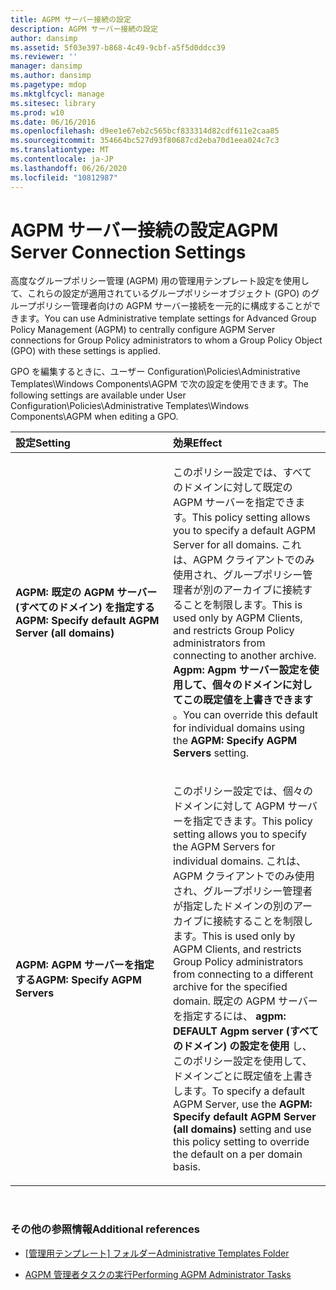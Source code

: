 ```yaml
---
title: AGPM サーバー接続の設定
description: AGPM サーバー接続の設定
author: dansimp
ms.assetid: 5f03e397-b868-4c49-9cbf-a5f5d0ddcc39
ms.reviewer: ''
manager: dansimp
ms.author: dansimp
ms.pagetype: mdop
ms.mktglfcycl: manage
ms.sitesec: library
ms.prod: w10
ms.date: 06/16/2016
ms.openlocfilehash: d9ee1e67eb2c565bcf833314d82cdf611e2caa85
ms.sourcegitcommit: 354664bc527d93f80687cd2eba70d1eea024c7c3
ms.translationtype: MT
ms.contentlocale: ja-JP
ms.lasthandoff: 06/26/2020
ms.locfileid: "10812987"
---
```

# <span data-ttu-id="ec7d4-103">AGPM サーバー接続の設定</span><span class="sxs-lookup"><span data-stu-id="ec7d4-103">AGPM Server Connection Settings</span></span>


<span data-ttu-id="ec7d4-104">高度なグループポリシー管理 (AGPM) 用の管理用テンプレート設定を使用して、これらの設定が適用されているグループポリシーオブジェクト (GPO) のグループポリシー管理者向けの AGPM サーバー接続を一元的に構成することができます。</span><span class="sxs-lookup"><span data-stu-id="ec7d4-104">You can use Administrative template settings for Advanced Group Policy Management (AGPM) to centrally configure AGPM Server connections for Group Policy administrators to whom a Group Policy Object (GPO) with these settings is applied.</span></span>

<span data-ttu-id="ec7d4-105">GPO を編集するときに、ユーザー Configuration\\Policies\\Administrative Templates\\Windows Components\\AGPM で次の設定を使用できます。</span><span class="sxs-lookup"><span data-stu-id="ec7d4-105">The following settings are available under User Configuration\\Policies\\Administrative Templates\\Windows Components\\AGPM when editing a GPO.</span></span>

<table>
<colgroup>
<col width="50%" />
<col width="50%" />
</colgroup>
<thead>
<tr class="header">
<th align="left"><span data-ttu-id="ec7d4-106">設定</span><span class="sxs-lookup"><span data-stu-id="ec7d4-106">Setting</span></span></th>
<th align="left"><span data-ttu-id="ec7d4-107">効果</span><span class="sxs-lookup"><span data-stu-id="ec7d4-107">Effect</span></span></th>
</tr>
</thead>
<tbody>
<tr class="odd">
<td align="left"><p><strong><span data-ttu-id="ec7d4-108">AGPM: 既定の AGPM サーバー (すべてのドメイン) を指定する</span><span class="sxs-lookup"><span data-stu-id="ec7d4-108">AGPM: Specify default AGPM Server (all domains)</span></span></strong></p></td>
<td align="left"><p><span data-ttu-id="ec7d4-109">このポリシー設定では、すべてのドメインに対して既定の AGPM サーバーを指定できます。</span><span class="sxs-lookup"><span data-stu-id="ec7d4-109">This policy setting allows you to specify a default AGPM Server for all domains.</span></span> <span data-ttu-id="ec7d4-110">これは、AGPM クライアントでのみ使用され、グループポリシー管理者が別のアーカイブに接続することを制限します。</span><span class="sxs-lookup"><span data-stu-id="ec7d4-110">This is used only by AGPM Clients, and restricts Group Policy administrators from connecting to another archive.</span></span> <span data-ttu-id="ec7d4-111"><strong>Agpm: Agpm サーバー設定を使用して、個々のドメインに対してこの既定値を上書きできます </strong> 。</span><span class="sxs-lookup"><span data-stu-id="ec7d4-111">You can override this default for individual domains using the <strong>AGPM: Specify AGPM Servers</strong> setting.</span></span></p></td>
</tr>
<tr class="even">
<td align="left"><p><strong><span data-ttu-id="ec7d4-112">AGPM: AGPM サーバーを指定する</span><span class="sxs-lookup"><span data-stu-id="ec7d4-112">AGPM: Specify AGPM Servers</span></span></strong></p></td>
<td align="left"><p><span data-ttu-id="ec7d4-113">このポリシー設定では、個々のドメインに対して AGPM サーバーを指定できます。</span><span class="sxs-lookup"><span data-stu-id="ec7d4-113">This policy setting allows you to specify the AGPM Servers for individual domains.</span></span> <span data-ttu-id="ec7d4-114">これは、AGPM クライアントでのみ使用され、グループポリシー管理者が指定したドメインの別のアーカイブに接続することを制限します。</span><span class="sxs-lookup"><span data-stu-id="ec7d4-114">This is used only by AGPM Clients, and restricts Group Policy administrators from connecting to a different archive for the specified domain.</span></span> <span data-ttu-id="ec7d4-115">既定の AGPM サーバーを指定するには、 <strong> agpm: DEFAULT Agpm server (すべてのドメイン) の設定を使用 </strong> し、このポリシー設定を使用して、ドメインごとに既定値を上書きします。</span><span class="sxs-lookup"><span data-stu-id="ec7d4-115">To specify a default AGPM Server, use the <strong>AGPM: Specify default AGPM Server (all domains)</strong> setting and use this policy setting to override the default on a per domain basis.</span></span></p></td>
</tr>
</tbody>
</table>

 

### <span data-ttu-id="ec7d4-116">その他の参照情報</span><span class="sxs-lookup"><span data-stu-id="ec7d4-116">Additional references</span></span>

-   [<span data-ttu-id="ec7d4-117">[管理用テンプレート] フォルダー</span><span class="sxs-lookup"><span data-stu-id="ec7d4-117">Administrative Templates Folder</span></span>](administrative-templates-folder-agpm30ops.md)

-   [<span data-ttu-id="ec7d4-118">AGPM 管理者タスクの実行</span><span class="sxs-lookup"><span data-stu-id="ec7d4-118">Performing AGPM Administrator Tasks</span></span>](performing-agpm-administrator-tasks-agpm30ops.md)

 

 





